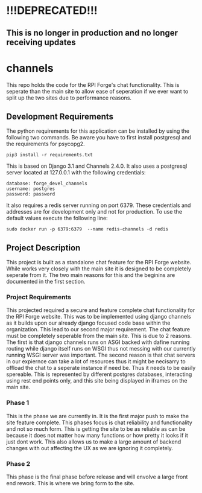 # !!!DEPRECATED!!!
## This is no longer in production and no longer receiving updates
# channels
This repo holds the code for the RPI Forge's chat functionality. This is seperate than the main site to allow ease of seperation if we ever want to split up the two sites due to performance reasons.

## Development Requirements
The python requirements for this application can be installed by using the following two commands. Be aware you have to first install postgresql and the requirements for psycopg2.
```
pip3 install -r requirements.txt
```

This is based on Django 3.1 and Channels 2.4.0. It also uses a postgresql server located at 127.0.0.1 with the following credentials:
```
database: forge_devel_channels
username: postgres
password: password
```

It also requires a redis server running on port 6379. These credentials and addresses are for development only and not for production. To use the default values execute the following line:
```
sudo docker run -p 6379:6379  --name redis-channels -d redis
```

## Project Description
This project is built as a standalone chat feature for the RPI Forge website. While works very closely with the main site it is designed to be completely seperate from it. The two main reasons for this and the beginins are documented in the first section.

### Project Requirements
This projected required a secure and feature complete chat functionality for the RPI Forge website. This was to be implemented using django channels as it builds upon our already django focused code base within the organization. This lead to our second major requirement. The chat feature must be completely seperable from the main site. This is due to 2 reasons. The first is that django channels runs on ASGI backed with dafine running routing while django itself runs on WSGI thus not messing with our currently running WSGI server was important. The second reason is that chat servers in our expiernce can take a lot of resources thus it might be necisarry to offload the chat to a seperate instance if need be. Thus it needs to be easily spereable. This is represented by different postgres databases, interacting using rest end points only, and this site being displayed in iframes on the main site.

### Phase 1
This is the phase we are currently in. It is the first major push to make the site feature complete. This phases focus is chat reliability and functionality and not so much form. This is getting the site to be as reliable as can be because it does not matter how many functions or how pretty it looks if it just dont work. This also allows us to make a large amount of backend changes with out affecting the UX as we are ignoring it completely. 

### Phase 2
This phase is the final phase before release and will envolve a large front end rework. This is where we bring form to the site.
